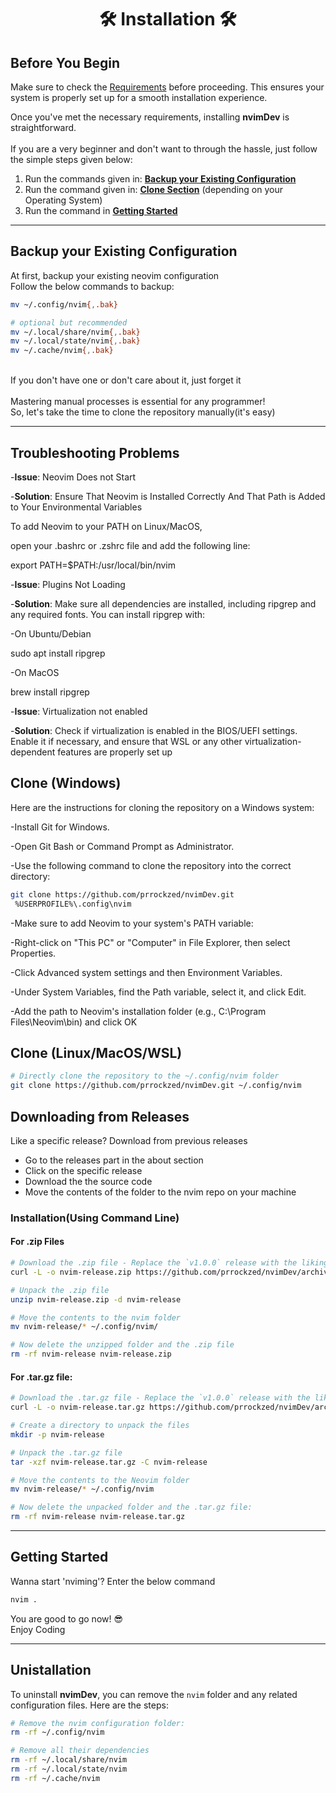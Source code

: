 <h1 align="center"> 🛠️ Installation 🛠️ </h1>

## Before You Begin

Make sure to check the [Requirements](https://github.com/prrockzed/nvimDev/blob/main/.github/README.md#requirements) before proceeding. This ensures your system is properly set up for a smooth installation experience.

Once you've met the necessary requirements, installing **nvimDev** is straightforward.
</br>
</br>
If you are a very beginner and don't want to through the hassle, just follow the simple steps given below:

1. Run the commands given in: **[Backup your Existing Configuration](#backup-your-existing-configuration)**
2. Run the command given in: **[Clone Section](#clone-linuxmacoswsl)** (depending on your Operating System)
3. Run the command in **[Getting Started](#getting-started)**

---

## Backup your Existing Configuration

At first, backup your existing neovim configuration
</br>
Follow the below commands to backup:

```sh
mv ~/.config/nvim{,.bak}

# optional but recommended
mv ~/.local/share/nvim{,.bak}
mv ~/.local/state/nvim{,.bak}
mv ~/.cache/nvim{,.bak}
```

</br>
If you don't have one or don't care about it, just forget it
</br>
</br>
Mastering manual processes is essential for any programmer!
</br>
So, let's take the time to clone the repository manually(it's easy)

---
## Troubleshooting Problems 

-**Issue**: Neovim Does not Start

-**Solution**: Ensure That Neovim is Installed Correctly And That Path is Added to Your Environmental Variables

To add Neovim to your PATH on Linux/MacOS, 

open your .bashrc or .zshrc file and add the following line: 

export PATH=$PATH:/usr/local/bin/nvim
 
-**Issue**: Plugins Not Loading 

-**Solution**: Make sure all dependencies are installed, including ripgrep and any required fonts. You can install ripgrep with:

-On Ubuntu/Debian 
 
sudo apt install ripgrep

-On MacOS
 
brew install ripgrep

 
-**Issue**: Virtualization not enabled

-**Solution**: Check if virtualization is enabled in the BIOS/UEFI settings. Enable it if necessary, and ensure that WSL or any other virtualization-dependent features are properly set up

## Clone (Windows)
Here are the instructions for cloning the repository on a Windows system:

-Install Git for Windows.

-Open Git Bash or Command Prompt as Administrator.

-Use the following command to clone the repository into the correct directory:

```sh
git clone https://github.com/prrockzed/nvimDev.git 
 %USERPROFILE%\.config\nvim
```
 
-Make sure to add Neovim to your system's 
 PATH variable:

  -Right-click on "This PC" or "Computer" in      File Explorer, then select Properties.        
  
  -Click Advanced system settings and then         Environment Variables. 
  

  -Under System Variables, find the Path           variable, select it, and click Edit.

  -Add the path to Neovim's installation             folder (e.g., C:\Program                     Files\Neovim\bin) and                        click OK


## Clone (Linux/MacOS/WSL)

   ```sh
   # Directly clone the repository to the ~/.config/nvim folder
   git clone https://github.com/prrockzed/nvimDev.git ~/.config/nvim
   ```

## Downloading from Releases

Like a specific release? Download from previous releases

- Go to the releases part in the about section
- Click on the specific release
- Download the the source code
- Move the contents of the folder to the nvim repo on your machine

### Installation(Using Command Line)

#### For .zip Files

   ```sh
   # Download the .zip file - Replace the `v1.0.0` release with the liking of your own release
   curl -L -o nvim-release.zip https://github.com/prrockzed/nvimDev/archive/refs/tags/v1.0.0.zip

   # Unpack the .zip file
   unzip nvim-release.zip -d nvim-release

   # Move the contents to the nvim folder
   mv nvim-release/* ~/.config/nvim/

   # Now delete the unzipped folder and the .zip file
   rm -rf nvim-release nvim-release.zip
   ```
   
#### For .tar.gz file:

   ```sh
   # Download the .tar.gz file - Replace the `v1.0.0` release with the liking of your own release
   curl -L -o nvim-release.tar.gz https://github.com/prrockzed/nvimDev/archive/refs/tags/v1.0.0.tar.gz

   # Create a directory to unpack the files
   mkdir -p nvim-release

   # Unpack the .tar.gz file
   tar -xzf nvim-release.tar.gz -C nvim-release

   # Move the contents to the Neovim folder
   mv nvim-release/* ~/.config/nvim

   # Now delete the unpacked folder and the .tar.gz file:
   rm -rf nvim-release nvim-release.tar.gz
   ```

---

## Getting Started

Wanna start 'nviming'? Enter the below command
   ```sh
   nvim .
   ```

You are good to go now! 😎
</br>
Enjoy Coding

---

## Unistallation
To uninstall **nvimDev**, you can remove the `nvim` folder and any related configuration files. Here are the steps:
   ```sh
   # Remove the nvim configuration folder:
   rm -rf ~/.config/nvim

   # Remove all their dependencies
   rm -rf ~/.local/share/nvim
   rm -rf ~/.local/state/nvim
   rm -rf ~/.cache/nvim
   ```
